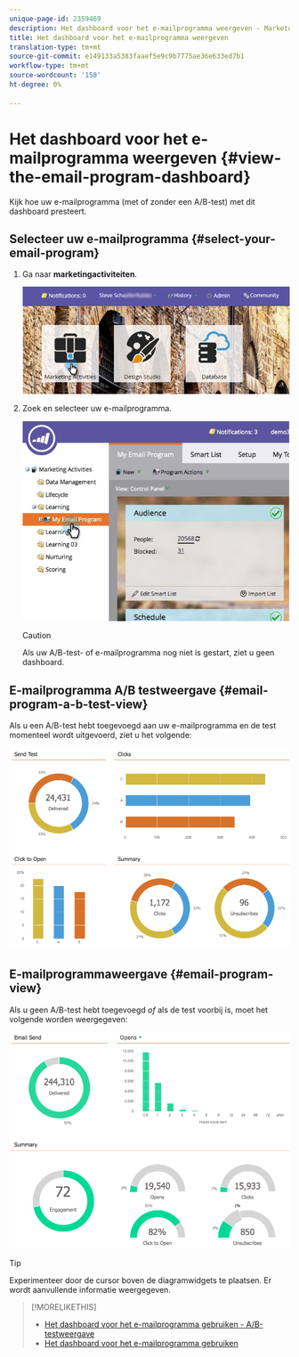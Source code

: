 ```yaml
---
unique-page-id: 2359469
description: Het dashboard voor het e-mailprogramma weergeven - Marketo Docs - Productdocumentatie
title: Het dashboard voor het e-mailprogramma weergeven
translation-type: tm+mt
source-git-commit: e149133a5383faaef5e9c9b7775ae36e633ed7b1
workflow-type: tm+mt
source-wordcount: '150'
ht-degree: 0%

---
```



# Het dashboard voor het e-mailprogramma weergeven {#view-the-email-program-dashboard}

Kijk hoe uw e-mailprogramma (met of zonder een A/B-test) met dit dashboard presteert.

## Selecteer uw e-mailprogramma {#select-your-email-program}

1. Ga naar **marketingactiviteiten**.

   ![](assets/login-marketing-activities.png)

1. Zoek en selecteer uw e-mailprogramma.

   ![](assets/selectemailprogram.jpg)

   >[!CAUTION]
   >
   >Als uw A/B-test- of e-mailprogramma nog niet is gestart, ziet u geen dashboard.

## E-mailprogramma A/B testweergave {#email-program-a-b-test-view}

Als u een A/B-test hebt toegevoegd aan uw e-mailprogramma en de test momenteel wordt uitgevoerd, ziet u het volgende:

![](assets/image2014-9-12-14-3a2-3a25.png)

## E-mailprogrammaweergave {#email-program-view}

Als u geen A/B-test hebt toegevoegd *of* als de test voorbij is, moet het volgende worden weergegeven:

![](assets/image2014-9-12-14-3a3-3a3.png)

>[!TIP]
>
>Experimenteer door de cursor boven de diagramwidgets te plaatsen. Er wordt aanvullende informatie weergegeven.

>[!MORELIKETHIS]
>
>* [Het dashboard voor het e-mailprogramma gebruiken - A/B-testweergave](../../../../product-docs/email-marketing/email-programs/email-program-actions/email-test-a-b-test/use-the-email-program-dashboard-a-b-test-view.md)
>* [Het dashboard voor het e-mailprogramma gebruiken](use-the-email-program-dashboard.md)

>



